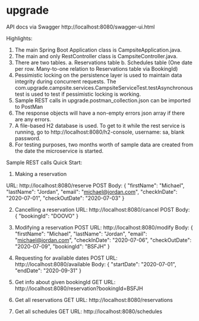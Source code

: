 # upgrade

API docs via Swagger
http://localhost:8080/swagger-ui.html

Highlights:
1.  The main Spring Boot Application class is CampsiteApplication.java.
2.  The main and only RestController class is CampsiteController.java.
3.  There are two tables.
    a.  Reservations table 
    b.  Schedules table (One date per row.   Many-to-one relation to Reservations table via BookingId)
4.  Pessimistic locking on the persistence layer is used to maintain data integrity during concurrent requests.
    The com.upgrade.campsite.services.CampsiteServiceTest.testAsynchronous test is used to test if
    pessimistic locking is working.
5.  Sample REST calls in upgrade.postman_collection.json can be imported to PostMan
6.  The response objects will have a non-empty errors json array if there are any errors.
7.  A file-based H2 database is used.  To get to it while the rest service is running, 
go to http://localhost:8080/h2-console, username: sa, blank password.
8. For testing purposes, two months worth of sample data are created from the date the microservice is started.

Sample REST calls Quick Start:
1.  Making a reservation

URL: 
http://localhost:8080/reserve
POST Body: 
{
    "firstName": "Michael",
    "lastName": "Jordan",
    "email": "michael@jordan.com",
    "checkInDate": "2020-07-01",
    "checkOutDate": "2020-07-03"
}

2.  Cancelling a reservation
URL: http://localhost:8080/cancel
POST Body: 
{
   "bookingId": "DOOVO"
}

3.  Modifying a reservation
POST URL: http://localhost:8080/modify
Body:
{
	"firstName": "Michael",
	"lastName": "Jordan",
	"email": "michael@jordan.com",
	"checkInDate": "2020-07-06",
	"checkOutDate": "2020-07-09",
	"bookingId": "BSFJH"
}

4.  Requesting for available dates
POST URL: http://localhost:8080/available
Body:
{
   "startDate": "2020-07-01",
   "endDate": "2020-09-31"
}

5.  Get info about given bookingId
GET URL: http://localhost:8080/reservation?bookingId=BSFJH

6.  Get all reservations
GET URL: http://localhost:8080/reservations

7.  Get all schedules
GET URL: http://localhost:8080/schedules

      
      

 


